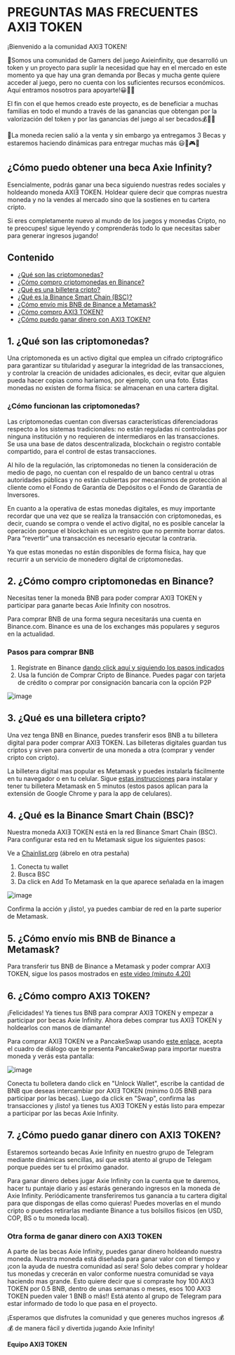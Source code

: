 # PREGUNTAS MAS FRECUENTES AXIƎ TOKEN

¡Bienvenido a la comunidad AXIƎ TOKEN!

🤗Somos una comunidad de Gamers del juego Axieinfinity, que desarrolló un token y un proyecto para suplir la necesidad que hay en el mercado en este momento ya que hay una gran demanda por Becas y mucha gente quiere acceder al juego, pero no cuenta con los suficientes recursos económicos. Aquí entramos nosotros para apoyarte!😀🙏💪

El fin con el que hemos creado este proyecto, es de beneficiar a muchas familias en todo el mundo a través de las ganancias que obtengan por la valorización del token y por las ganancias  del juego al ser becados💰🤑🥳

🎯La moneda recien salió a la venta y sin embargo ya entregamos 3 Becas y estaremos haciendo dinámicas para entregar muchas más 😃🥳🎮🤑



## ¿Cómo puedo obtener una beca Axie Infinity?

Esencialmente, podrás ganar una beca siguiendo nuestras redes sociales y holdeando moneda AXIƎ TOKEN. Holdear quiere decir que compras nuestra moneda y no la vendes al mercado sino que la sostienes en tu cartera cripto.

Si eres completamente nuevo al mundo de los juegos y monedas Cripto, no te preocupes! sigue leyendo y comprenderás todo lo que necesitas saber para generar ingresos jugando!



## Contenido

* [¿Qué son las criptomonedas?](#1-qué-son-las-criptomonedas)
* [¿Cómo compro criptomonedas en Binance?](#2-cómo-compro-criptomonedas-en-binance)
* [¿Qué es una billetera cripto?](#3-qué-es-una-billetera-cripto)
* [¿Qué es la Binance Smart Chain (BSC)?](#4-qué-es-la-binance-smart-chain-bsc)
* [¿Cómo envío mis BNB de Binance a Metamask?](#5-cómo-envío-mis-bnb-de-binance-a-metamask)
* [¿Cómo compro AXI3 TOKEN?](#6-cómo-compro-axi3-token)
* [¿Cómo puedo ganar dinero con AXI3 TOKEN?](#7-cómo-puedo-ganar-dinero-con-axi3-token)


## 1. ¿Qué son las criptomonedas?

Una criptomoneda es un activo digital que emplea un cifrado criptográfico para garantizar su titularidad y asegurar la integridad de las transacciones, y controlar la creación de unidades adicionales, es decir, evitar que alguien pueda hacer copias como haríamos, por ejemplo, con una foto. Estas monedas no existen de forma física: se almacenan en una cartera digital.

### ¿Cómo funcionan las criptomonedas?

Las criptomonedas cuentan con diversas características diferenciadoras respecto a los sistemas tradicionales: no están reguladas ni controladas por ninguna institución y no requieren de intermediaros en las transacciones. Se usa una base de datos descentralizada, blockchain o registro contable compartido, para el control de estas transacciones.

Al hilo de la regulación, las criptomonedas no tienen la consideración de medio de pago, no cuentan con el respaldo de un banco central u otras autoridades públicas y no están cubiertas por mecanismos de protección al cliente como el Fondo de Garantía de Depósitos o el Fondo de Garantía de Inversores.

En cuanto a la operativa de estas monedas digitales, es muy importante recordar que una vez que se realiza la transacción con criptomonedas, es decir, cuando se compra o vende el activo digital, no es posible cancelar la operación porque el blockchain es un registro que no permite borrar datos. Para “revertir” una transacción es necesario ejecutar la contraria.

Ya que estas monedas no están disponibles de forma física, hay que recurrir a un servicio de monedero digital de criptomonedas. 



## 2. ¿Cómo compro criptomonedas en Binance?

Necesitas tener la moneda BNB para poder comprar AXIƎ TOKEN y participar para ganarte becas Axie Infinity con nosotros.

Para comprar BNB de una forma segura necesitarás una cuenta en Binance.com. Binance es una de los exchanges más populares y seguros en la actualidad. 

### Pasos para comprar BNB

1. Regístrate en Binance [dando click aquí y siguiendo los pasos indicados](https://accounts.binance.com/en/register?ref=185370542)
2. Usa la función de Comprar Cripto de Binance. Puedes pagar con tarjeta de crédito o comprar por consignación bancaria con la opción P2P

![image](https://user-images.githubusercontent.com/4061845/128243526-d801a29c-352e-4626-b143-4285977094f2.png)



## 3. ¿Qué es una billetera cripto?

Una vez tenga BNB en Binance, puedes transferir esos BNB a tu billetera digital para poder comprar AXIƎ TOKEN. Las billeteras digitales guardan tus criptos y sirven para convertir de una moneda a otra (comprar y vender cripto con cripto).

La billetera digital mas popular es Metamask y puedes instalarla fácilmente en tu navegador o en tu celular. Sigue [estas instrucciones](https://www.youtube.com/watch?v=1GPKs8XbGbc) para instalar y tener tu billetera Metamask en 5 minutos (estos pasos aplican para la extensión de Google Chrome y para la app de celulares).



## 4. ¿Qué es la Binance Smart Chain (BSC)?

Nuestra moneda AXIƎ TOKEN está en la red Binance Smart Chain (BSC). Para configurar esta red en tu Metamask sigue los siguientes pasos:

Ve a [Chainlist.org](https://chainlist.org) (ábrelo en otra pestaña)

1. Conecta tu wallet
2. Busca BSC
3. Da click en Add To Metamask en la que aparece señalada en la imagen

![image](https://user-images.githubusercontent.com/4061845/128245977-17dde951-d5da-4a03-a59f-f59cff6a8834.png)

Confirma la acción y ¡listo!, ya puedes cambiar de red en la parte superior de Metamask.



## 5. ¿Cómo envío mis BNB de Binance a Metamask?

Para transferir tus BNB de Binance a Metamask y poder comprar AXIƎ TOKEN, sigue los pasos mostrados en [este video (minuto 4.20)](https://youtu.be/n16-DvYAmII?t=260)



## 6. ¿Cómo compro AXI3 TOKEN?

¡Felicidades! Ya tienes tus BNB para comprar AXIƎ TOKEN y empezar a participar por becas Axie Infinity. Ahora debes comprar tus AXIƎ TOKEN y holdearlos con manos de diamante!

Para comprar AXIƎ TOKEN ve a PancakeSwap usando [este enlace](https://exchange.pancakeswap.finance/#/swap?inputCurrency=0xD9be45026ec32B468A3d17b609B295813De0755), acepta el cuadro de diálogo que te presenta PancakeSwap para importar nuestra moneda y verás esta pantalla:

![image](https://user-images.githubusercontent.com/4061845/128248391-1e975ab2-a7ac-46bd-b0e5-672ed7b782b8.png)

Conecta tu bolletera dando click en "Unlock Wallet", escribe la cantidad de BNB que deseas intercambiar por AXIƎ TOKEN (mínimo 0.05 BNB para participar por las becas). Luego da click en "Swap", confirma las transacciones y ¡listo! ya tienes tus AXIƎ TOKEN y estás listo para empezar a participar por las becas Axie Infinity.



## 7. ¿Cómo puedo ganar dinero con AXI3 TOKEN?

Estaremos sorteando becas Axie Infinity en nuestro grupo de Telegram mediante dinámicas sencillas, así que está atento al grupo de Telegam porque puedes ser tu el próximo ganador. 

Para ganar dinero debes jugar Axie Infinity con la cuenta que te daremos, hacer tu puntaje diario y así estarás generando ingresos en la moneda de Axie Infinity. Periódicamente transferiremos tus ganancia a tu cartera digital para que dispongas de ellas como quieras! Puedes moverlas en el mundo cripto o puedes retirarlas mediante Binance a tus bolsillos físicos (en USD, COP, BS o tu moneda local).

### Otra forma de ganar dinero con AXI3 TOKEN

A parte de las becas Axie Infinity, puedes ganar dinero holdeando nuestra moneda. Nuestra moneda está diseñada para ganar valor con el tiempo y ¡con la ayuda de nuestra comunidad así sera! Solo debes comprar y holdear tus monedas y crecerán en valor conforme nuestra comunidad se vaya haciendo mas grande. Esto quiere decir que si compraste hoy 100 AXI3 TOKEN por 0.5 BNB, dentro de unas semanas o meses, esos 100 AXI3 TOKEN pueden valer 1 BNB o más!! Está atento al grupo de Telegram para estar informado de todo lo que pasa en el proyecto.

¡Esperamos que disfrutes la comunidad y que generes muchos ingresos 💰💰 de manera fácil y divertida jugando Axie Infinity! 

**Equipo AXIƎ TOKEN**
